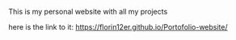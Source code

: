 This is my personal website with all my projects



here is the link to it: https://florin12er.github.io/Portofolio-website/
